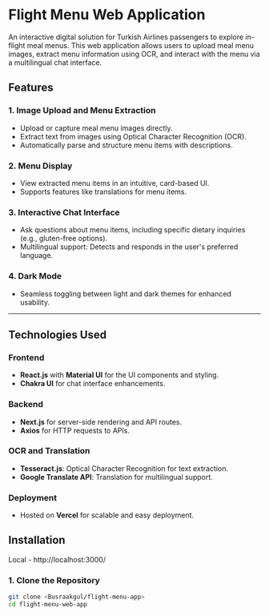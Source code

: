 # Flight Menu Web Application  

An interactive digital solution for Turkish Airlines passengers to explore in-flight meal menus. This web application allows users to upload meal menu images, extract menu information using OCR, and interact with the menu via a multilingual chat interface.

## Features  

### 1. **Image Upload and Menu Extraction**  
- Upload or capture meal menu images directly.  
- Extract text from images using Optical Character Recognition (OCR).  
- Automatically parse and structure menu items with descriptions.  

### 2. **Menu Display**  
- View extracted menu items in an intuitive, card-based UI.  
- Supports features like translations for menu items.  

### 3. **Interactive Chat Interface**  
- Ask questions about menu items, including specific dietary inquiries (e.g., gluten-free options).  
- Multilingual support: Detects and responds in the user's preferred language.  

### 4. **Dark Mode**  
- Seamless toggling between light and dark themes for enhanced usability.  

---

## Technologies Used  

### Frontend  
- **React.js** with **Material UI** for the UI components and styling.  
- **Chakra UI** for chat interface enhancements.  

### Backend  
- **Next.js** for server-side rendering and API routes.  
- **Axios** for HTTP requests to APIs.  

### OCR and Translation  
- **Tesseract.js**: Optical Character Recognition for text extraction.  
- **Google Translate API**: Translation for multilingual support.  

### Deployment  
- Hosted on **Vercel** for scalable and easy deployment.

## Installation  
Local - http://localhost:3000/
### 1. Clone the Repository  
```bash  
git clone <Busraakgul/flight-menu-app>  
cd flight-menu-web-app  
